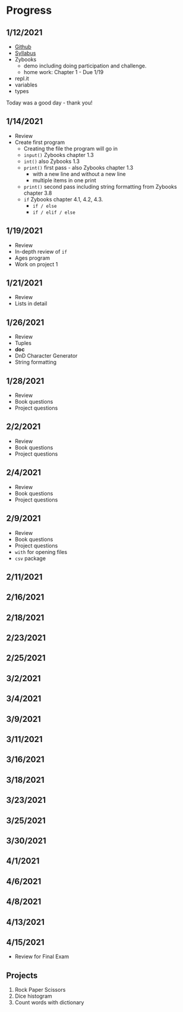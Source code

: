 # Progress

## 1/12/2021

* [Github](https://github.com/pkivolowitz/CSC1100-S-2021)
* [Syllabus](https://github.com/pkivolowitz/CSC1100-S-2021/tree/main/SYLLABUS)
* Zybooks
   * demo including doing participation and challenge.
   * home work: Chapter 1 - Due 1/19
* repl.it
* variables
* types

Today was a good day - thank you!

## 1/14/2021

* Review
* Create first program
   * Creating the file the program will go in
   * `input()` Zybooks chapter 1.3
   * `int()` also Zybooks 1.3
   * `print()` first pass - also Zybooks chapter 1.3
      * with a new line and without a new line
	  * multiple items in one print
   * `print()` second pass including string formatting from Zybooks chapter 3.8
   * `if` Zybooks chapter 4.1, 4.2, 4.3.
      * `if / else` 
      * `if / elif / else`

## 1/19/2021

* Review
* In-depth review of `if`
* Ages program
* Work on project 1

## 1/21/2021

* Review
* Lists in detail

## 1/26/2021

* Review
* Tuples
* __doc__
* DnD Character Generator
* String formatting

## 1/28/2021

* Review
* Book questions
* Project questions

## 2/2/2021

* Review
* Book questions
* Project questions

## 2/4/2021

* Review
* Book questions
* Project questions

## 2/9/2021

* Review
* Book questions
* Project questions
* `with` for opening files
* `csv` package

## 2/11/2021

## 2/16/2021

## 2/18/2021

## 2/23/2021

## 2/25/2021

## 3/2/2021

## 3/4/2021

## 3/9/2021

## 3/11/2021

## 3/16/2021

## 3/18/2021

## 3/23/2021

## 3/25/2021

## 3/30/2021

## 4/1/2021

## 4/6/2021

## 4/8/2021

## 4/13/2021

## 4/15/2021

* Review for Final Exam

## Projects

1. Rock Paper Scissors
2. Dice histogram
3. Count words with dictionary
